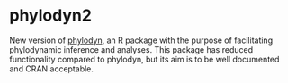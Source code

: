 # phylodyn2

New version of [phylodyn](https://github.com/mdkarcher/phylodyn), an R package with the purpose of facilitating phylodynamic inference and analyses.
This package has reduced functionality compared to phylodyn, but its aim is to be well documented and CRAN acceptable.